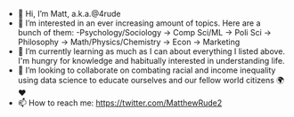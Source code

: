 - 👋 Hi, I’m Matt, a.k.a.@4rude
- 👀 I’m interested in an ever increasing amount of topics. Here are a bunch of them:
  -Psychology/Sociology -> Comp Sci/ML -> Poli Sci -> Philosophy -> Math/Physics/Chemistry -> Econ -> Marketing 
- 🌱 I’m currently learning as much as I can about everything I listed above. I'm hungry for knowledge and habitually interested in understanding life.
- 💞️ I’m looking to collaborate on combating racial and income inequality using data science to educate ourselves and our fellow world citizens 🌍❤️
- 📫 How to reach me: https://twitter.com/MatthewRude2

<!---
4rude/4rude is a ✨ special ✨ repository because its `README.md` (this file) appears on your GitHub profile.
You can click the Preview link to take a look at your changes.
--->
